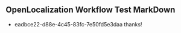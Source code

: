 ## OpenLocalization Workflow Test MarkDown
* eadbce22-d88e-4c45-83fc-7e50fd5e3daa thanks!

<!--HONumber=Aug16_HO4-->



